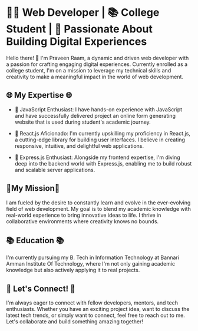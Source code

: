 # 👨‍💻 Web Developer | 📚 College Student | 🚀 Passionate About Building Digital Experiences

Hello there! 👋 I'm Praveen Raam, a dynamic and driven web developer with a passion for crafting engaging digital experiences. Currently enrolled as a college student, I'm on a mission to leverage my technical skills and creativity to make a meaningful impact in the world of web development.

## 🌐 My Expertise 🌐

- 🔹 JavaScript Enthusiast: I have hands-on experience with JavaScript and have successfully delivered project an online form generating website that is used during student's academic journey.

- 🔹 React.js Aficionado: I'm currently upskilling my proficiency in React.js, a cutting-edge library for building user interfaces. I believe in creating responsive, intuitive, and delightful web applications.

- 🔹 Express.js Enthusiast: Alongside my frontend expertise, I'm diving deep into the backend world with Express.js, enabling me to build robust and scalable server applications.

## 🚀My Mission🚀

I am fueled by the desire to constantly learn and evolve in the ever-evolving field of web development. My goal is to blend my academic knowledge with real-world experience to bring innovative ideas to life. I thrive in collaborative environments where creativity knows no bounds.

## 📚 Education 📚

I'm currently pursuing my B. Tech in Information Technology at Bannari Amman Institute Of Technology, where I'm not only gaining academic knowledge but also actively applying it to real projects.

## 🌟 Let's Connect! 🌟

I'm always eager to connect with fellow developers, mentors, and tech enthusiasts. Whether you have an exciting project idea, want to discuss the latest tech trends, or simply want to connect, feel free to reach out to me. Let's collaborate and build something amazing together!

